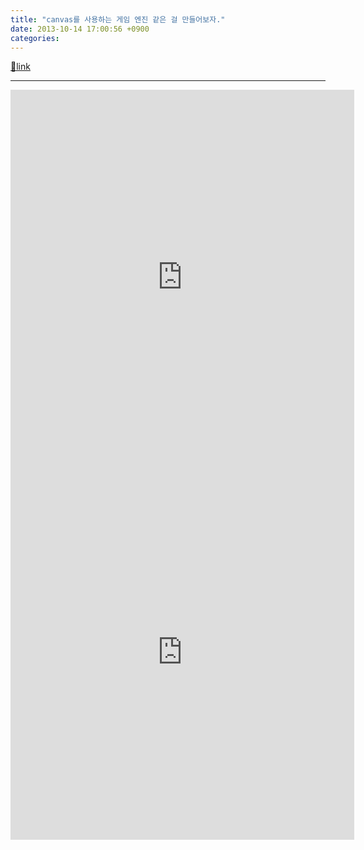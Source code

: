 ```yaml
---
title: "canvas를 사용하는 게임 엔진 같은 걸 만들어보자."
date: 2013-10-14 17:00:56 +0900
categories: 
---
```

[🔗link](http://www.mins01.com/mh/tech/read/847)
***


<iframe frameborder="0" height="600" src="http://www.mins01.com/web_work/web/WGE2D/WGE2D.html" style="border-width: 0px;" width="550"></iframe><iframe frameborder="0" height="600" src="http://www.mins01.com/web_work/web/WGE2D/gameBlocks.html" style="border-width: 0px;" width="550"></iframe>

